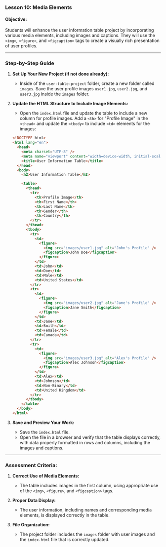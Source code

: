 ### **Lesson 10: Media Elements**

#### **Objective:**

Students will enhance the user information table project by incorporating various media elements, including images and captions. They will use the `<img>`, `<figure>`, and `<figcaption>` tags to create a visually rich presentation of user profiles.

---

### **Step-by-Step Guide**

1. **Set Up Your New Project (if not done already):**

   - Inside of the `user-table-project` folder, create a new folder called `images`. Save the user profile images `user1.jpg`, `user2.jpg`, and `user3.jpg` inside the `images` folder.

2. **Update the HTML Structure to Include Image Elements:**

   - Open the `index.html` file and update the table to include a new column for profile images. Add a `<th>` for "Profile Image" in the `<thead>` and update the `<tbody>` to include `<td>` elements for the images:

   ```html
   <!DOCTYPE html>
   <html lang="en">
     <head>
       <meta charset="UTF-8" />
       <meta name="viewport" content="width=device-width, initial-scale=1.0" />
       <title>User Information Table</title>
     </head>
     <body>
       <h2>User Information Table</h2>

       <table>
         <thead>
           <tr>
             <th>Profile Image</th>
             <th>First Name</th>
             <th>Last Name</th>
             <th>Gender</th>
             <th>Country</th>
           </tr>
         </thead>
         <tbody>
           <tr>
             <td>
               <figure>
                 <img src="images/user1.jpg" alt="John's Profile" />
                 <figcaption>John Doe</figcaption>
               </figure>
             </td>
             <td>John</td>
             <td>Doe</td>
             <td>Male</td>
             <td>United States</td>
           </tr>
           <tr>
             <td>
               <figure>
                 <img src="images/user2.jpg" alt="Jane's Profile" />
                 <figcaption>Jane Smith</figcaption>
               </figure>
             </td>
             <td>Jane</td>
             <td>Smith</td>
             <td>Female</td>
             <td>Canada</td>
           </tr>
           <tr>
             <td>
               <figure>
                 <img src="images/user3.jpg" alt="Alex's Profile" />
                 <figcaption>Alex Johnson</figcaption>
               </figure>
             </td>
             <td>Alex</td>
             <td>Johnson</td>
             <td>Non-Binary</td>
             <td>United Kingdom</td>
           </tr>
         </tbody>
       </table>
     </body>
   </html>
   ```

3. **Save and Preview Your Work:**
   - Save the `index.html` file.
   - Open the file in a browser and verify that the table displays correctly, with data properly formatted in rows and columns, including the images and captions.

---

### **Assessment Criteria:**

1. **Correct Use of Media Elements:**

   - The table includes images in the first column, using appropriate use of the `<img>`, `<figure>`, and `<figcaption>` tags.

2. **Proper Data Display:**

   - The user information, including names and corresponding media elements, is displayed correctly in the table.

3. **File Organization:**
   - The project folder includes the `images` folder with user images and the `index.html` file that is correctly updated.
